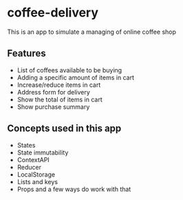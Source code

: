 # coffee-delivery
This is an app to simulate a managing of online coffee shop

## Features
- List of coffees available to be buying 
- Adding a specific amount of items in cart
- Increase/reduce items in cart
- Address form for delivery
- Show the total of items in cart
- Show purchase summary

## Concepts used in this app
- States
- State immutability 
- ContextAPI
- Reducer
- LocalStorage
- Lists and keys
- Props and a few ways do work with that